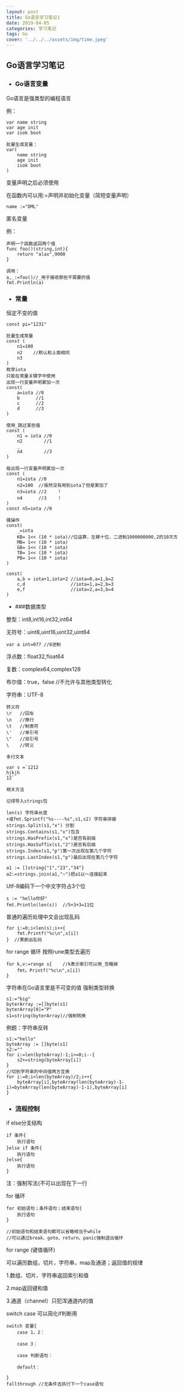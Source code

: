 ```yaml
---
layout: post
title: Go语言学习笔记1
date: 2019-04-05
categories: 学习笔记
tags: Go
cover: '../../../assets/img/time.jpeg'
---
```




## Go语言学习笔记

+ ### Go语言变量

Go语言是强类型的编程语言

例：
```
var name string
var age init
var isok boot

批量生成变量：
var(
    name string
    age init
    isok boot
)

```

变量声明之后必须使用

在函数内可以用:=声明并初始化变量（简短变量声明）
```
name :="DML"
```

匿名变量

例：
```
声明一个函数返回两个值
func foo()(string,int){
    return "alax",9000
}

调用：
a,_:=foo()//_用于接收那些不需要的值
fmt.Println(a)
```

+ ### 常量

恒定不变的值
```
const pi="1231"

批量生成常量
const (
    n1=100
    n2    //默认和上面相同
    n3
)
枚举iota
只能在常量关键字中使用
出现一行变量声明累加一次
const(
    a=iota //0
    b      //1
    c      //2
    d      //3
)

使用_跳过某些值
const (
    n1 = iota //0
    n2        //1
    _
    n4        //3
)

每出现一行变量声明累加一次
const (
    n1=iota //0
    n2=100  //虽然没有用到iota了但是累加了
    n3=iota //2    ！
    n4      //3    ！
)
const n5=iota //0

骚操作
const(
    _=iota
    KB= 1<< (10 * iota)//位运算，左移十位，二进制1000000000,2的10次方
    MB= 1<< (10 * iota)
    GB= 1<< (10 * iota)
    TB= 1<< (10 * iota)
    PB= 1<< (10 * iota)
)

const(
    a,b = iota+1,iota+2 //iota=0,a=1,b=2
    c,d                 //iota=1,a=2,b=3
    e,f                 //iota=2,a=3,b=4
)

```

+ ###数据类型
  
整型：int8,int16,int32,int64

无符号：uint8,uint16,uint32,uint64
```
var a int=077 //8进制
```
浮点数：float32,float64

复数：complex64,complex128

布尔值：true，false //不允许与其他类型转化

字符串：UTF-8
```
转义符
\r   //回车
\n   //换行
\t   //制表符
\'   //单引号
\"   //双引号
\    //转义

多行文本

var s =`1212
hjkjh
12`

相关方法

记得导入strings包

len(s) 字符串长度
+或fmt.Sprintf("%s----%s",s1,s2) 字符串拼接
strings.Split(s1,"x") 分割
strings.Contains(s1,"x")包含
strings.HasPrefix(s1,"x")是否有前缀
strings.HasSuffix(s1,"2")是否有后缀
strings.Index(s1,"p")第一次出现在第几个字符
strings.LastIndex(s1,"p")最后出现在第几个字符

a1 := []string{"1","23","34"}
a2:=strings.join(a1,"~")把a1以～连接起来
```

Utf-8编码下一个中文字符占3个位
```
s := "hello你好"
fmt.Println(len(s))  //5+3+3=11位
```
普通的遍历处理中文会出现乱码

```
for i:=0;i<len(s);i++{
    fmt.Printf("%c\n",s[i])
}  //果断出乱码
```

for range 循环 按照rune类型去遍历
```
for k,v:=range s{    //k表示索引可以用_忽略掉
    fmt。Printf("%c\n",s[i])
}
```
字符串在Go语言里是不可变的值
强制类型转换
```
s1:="big"
byterArray :=[]byte(s1)
byterArray[0]="P"
s1=string(byterArray)//强制转换
```

例题：字符串反转

```
s1:="hello"
byteArray := []byte(s1)
s2:=""
for i:=len(byteArray)-1;i>=0;i--{
    s2+=string(byteArray[i])
}
//切到字符串的中间值两方互换
for i:=0;i<len(byteArray)/2;i++{
    byteArray[i],byteArray(len(byteArray)-1-i)=byteArray(len(byteArray)-1-i),byteArray[i]
}
```

+ ### 流程控制

if else分支结构

```
if 条件{
    执行语句
}else if 条件{
    执行语句
}else{
    执行语句
}
```
注：强制写法{不可以出现在下一行

for 循环

```
for 初始语句；条件语句；结束语句{
    执行语句
}

//初始语句和结束语句都可以省略相当于while
//可以通过break、goto、return、panic强制退出循环
```

for range (键值循环)

可以遍历数组，切片，字符串，map及通道；返回值的规律

1.数组、切片、字符串返回索引和值

2.map返回键和值

3.通道（channel）只犯浑通道内的值

switch case 可以简化if判断用 

```
switch 变量{
    case 1，2：

    case 3：

    case 判断语句：

    default：

}
fallthrough //无条件去执行下一个case语句
```

